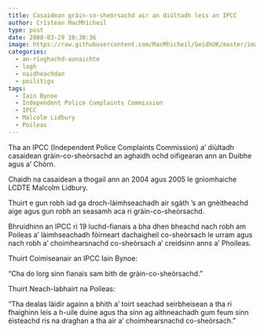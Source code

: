 ```yaml
---
title: Casaidean gràin-co-sheòrsachd air an diùltadh leis an IPCC
author: Crìstean MacMhìcheil
type: post
date: 2008-03-29 10:30:36
image: https://raw.githubusercontent.com/MacMhicheil/GeidhUK/master/images/2008-03-29-casaidean-grain-co-sheorsachd-air-an-diultadh-leis-an-ipcc.jpg
categories:
  - an-rioghachd-aonaichte
  - lagh
  - naidheachdan
  - poilitigs
tags:
  - Iain Bynoe
  - Independent Police Complaints Commission
  - IPCC
  - Malcolm Lidbury
  - Poileas
---
```

Tha an IPCC (Independent Police Complaints Commission) a’ diùltadh casaidean gràin-co-sheòrsachd an aghaidh ochd oifigearan ann an Duibhe agus a’ Chòrn.

<!--more-->

Chaidh na casaidean a thogail ann an 2004 agus 2005 le gnìomhaiche LCDTE Malcolm Lidbury.

Thuirt e gun robh iad ga droch-làimhseachadh air sgàth ’s an gnèitheachd aige agus gun robh an seasamh aca ri gràin-co-sheòrsachd.

Bhruidhinn an IPCC ri 19 luchd-fianais a bha dhen bheachd nach robh am Poileas a’ làimhseachadh fòirneart dachaigheil co-sheòrsach le urram agus nach robh a’ choimhearsnachd co-sheòrsach a’ creidsinn anns a’ Phoileas.

Thuirt Coimiseanair an IPCC Iain Bynoe:

“Cha do lorg sinn fianais sam bith de gràin-co-sheòrsachd.”

Thuirt Neach-labhairt na Poileas:

“Tha dealas làidir againn a bhith a’ toirt seachad seirbheisean a tha ri fhaighinn leis a h-uile duine agus tha sinn ag aithneachadh gum feum sinn èisteachd ris na draghan a tha air a’ choimhearsnachd co-sheòrsach.”
